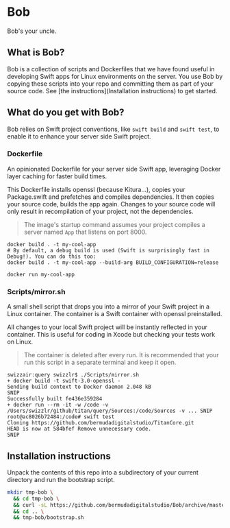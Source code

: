 # Bob
Bob's your uncle.

## What is Bob?

Bob is a collection of scripts and Dockerfiles that we have found useful in developing Swift apps for Linux environments on the server. You use Bob by copying these scripts into your repo and committing them as part of your source code. See [the instructions](Installation instructions) to get started.

## What do you get with Bob?

Bob relies on Swift project conventions, like `swift build` and `swift test`, to enable it to enhance your server side Swift project.

### Dockerfile
An opinionated Dockerfile for your server side Swift app, leveraging Docker layer caching for faster build times.

This Dockerfile installs openssl (because Kitura...), copies your Package.swift and prefetches and compiles dependencies. It then copies your source code, builds the app again. Changes to your source code will only result in recompilation of your project, not the dependencies.

> The image's startup command assumes your project compiles a server named `App` that listens on port 8000.

```
docker build . -t my-cool-app
# By default, a debug build is used (Swift is surprisingly fast in Debug!). You can do this too:
docker build . -t my-cool-app --build-arg BUILD_CONFIGURATION=release

docker run my-cool-app
```

### Scripts/mirror.sh
A small shell script that drops you into a mirror of your Swift project in a Linux container. The container is a Swift container with openssl preinstalled.

All changes to your local Swift project will be instantly reflected in your container. This is useful for coding in Xcode but checking your tests work on Linux.

> The container is deleted after every run. It is recommended that your run this script in a separate terminal and keep it open.

```
swizzair:query swizzlr$ ./Scripts/mirror.sh 
+ docker build -t swift-3.0-openssl -
Sending build context to Docker daemon 2.048 kB
SNIP
Successfully built fe436e359284
+ docker run --rm -it -w /code -v /Users/swizzlr/github/titan/query/Sources:/code/Sources -v ... SNIP
root@ac8026b72484:/code# swift test
Cloning https://github.com/bermudadigitalstudio/TitanCore.git
HEAD is now at 584bfef Remove unnecessary code.
SNIP
```

## Installation instructions

Unpack the contents of this repo into a subdirectory of your current directory and run the bootstrap script.

```bash
mkdir tmp-bob \
  && cd tmp-bob \
  && curl -sL https://github.com/bermudadigitalstudio/Bob/archive/master.tar.gz | tar -xzk --strip-components 1 \
  && cd .. \
  && tmp-bob/bootstrap.sh
```
